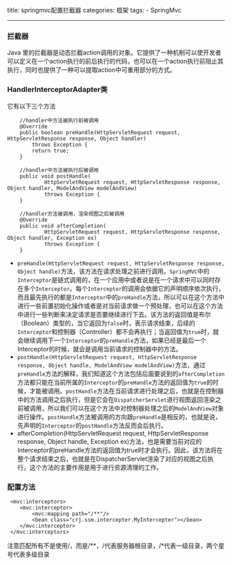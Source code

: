 title: springmvc配置拦截器
categories: 框架
tags: 
	- SpringMvc

---

### 拦截器

Java 里的拦截器是动态拦截action调用的对象。它提供了一种机制可以使开发者可以定义在一个action执行的前后执行的代码，也可以在一个action执行前阻止其执行，同时也提供了一种可以提取action中可重用部分的方式。

### HandlerInterceptorAdapter类

它有以下三个方法

```
	//handler中方法被执行前被调用
	@Override
	public boolean preHandle(HttpServletRequest request, HttpServletResponse response, Object handler)
		throws Exception {
		return true;
	}

	//handler中方法被执行后被调用
	public void postHandle(
			HttpServletRequest request, HttpServletResponse response, Object handler, ModelAndView modelAndView)
			throws Exception {
	}

	//handler方法被调用，渲染视图之后被调用
	@Override
	public void afterCompletion(
			HttpServletRequest request, HttpServletResponse response, Object handler, Exception ex)
			throws Exception {
	}
```

- `preHandle(HttpServletRequest request, HttpServletResponse response, Object handle)`方法，该方法在请求处理之前进行调用。`SpringMVC`中的`Interceptor`是链式调用的，在一个应用中或者说是在一个请求中可以同时存在多个`Interceptor`。每个`Interceptor`的调用会依据它的声明顺序依次执行，而且最先执行的都是`Interceptor`中的`preHandle`方法，所以可以在这个方法中进行一些前置初始化操作或者是对当前请求做一个预处理，也可以在这个方法中进行一些判断来决定请求是否要继续进行下去。该方法的返回值是布尔（Boolean）类型的，当它返回为`false`时，表示请求结束，后续的`Interceptor`和控制器（Controller）都不会再执行；当返回值为`true`时，就会继续调用下一个`Interceptor`的`preHandle`方法，如果已经是最后一个Interceptor的时候，就会是调用当前请求的控制器中的方法。
- `postHandle(HttpServletRequest request, HttpServletResponse response, Object handle, ModelAndView modelAndView)`方法，通过`preHandle`方法的解释，我们知道这个方法包括后面要说到的`afterCompletion`方法都只能在当前所属的`Interceptor`的`preHandle`方法的返回值为`true`的时候，才能被调用。`postHandle`方法在当前请求进行处理之后，也就是在控制器中的方法调用之后执行，但是它会在`DispatcherServlet`进行视图返回渲染之前被调用，所以我们可以在这个方法中对控制器处理之后的`ModelAndView`对象进行操作。`postHandle`方法被调用的方向跟`preHandle`是相反的，也就是说，先声明的`Interceptor`的`postHandle`方法反而会后执行。
- afterCompletion(HttpServletRequest request, HttpServletResponse response, Object handle, Exception ex)方法，也是需要当前对应的Interceptor的preHandle方法的返回值为true时才会执行。因此，该方法将在整个请求结束之后，也就是在DispatcherServlet渲染了对应的视图之后执行，这个方法的主要作用是用于进行资源清理的工作。

### 配置方法

```
 <mvc:interceptors>
 	<mvc:interceptor>
 		<mvc:mapping path="/**"/>
 		<bean class="crj.ssm.intercepter.MyIntercepter"></bean>
 	</mvc:interceptor>
 </mvc:interceptors>
```

注意匹配所有不是使用/，而是/**，/代表服务器根目录，/*代表一级目录，两个星号代表多级目录





